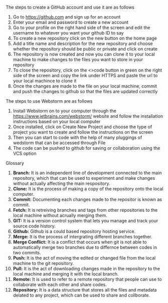 The steps to create a GitHub account and use it are as follows
1. Go to https://github.com and sign up for an account
2. Enter your email and password to create a new account
3. Go to your profile on the right hand side of the screen and edit the username to whatever you want your github ID to say
4. To create a new repository click on the new button on the home page
5. Add a title name and description for the new repository and choose whether the repository should be public or private and click on create
6. The repository is now created and now you can clone it to your local machine to make changes to the files you want to store in your repository 
7. To close the repository, click on the <>code button in green on the right side of the screen and copy the link under HTTPS and paste the url to your local machince to clone it
8. Once the changes are made to the file on your local machine, commit and push the changes to github so that the files are updated correctly

The steps to use Webstorm are as follows
1. Install Webstorm on to your computer through the https://www.jetbrains.com/webstorm/ website and follow the installation instructions based on your local computer
2. Once installed, click on Create New Project and choose the type of project you want to create and follow the instructions on the screen
3. Then you can start to code with the help of many pluggings of wedstorm that can be accessed through File
4. The code can be pushed to github for saving or collaboration using the VCS option

Glossary
1. **Branch:** It is an independent line of development connected to the main repository, which that can be used to experiment and make changes without actually affecting the main respository.
2. **Clone:** It is the process of making a copy of the repository onto the local computer.
3. **Commit:** Documenting each changes made to the repositor is known as commit.
4. **Fetch:** It is retreiving branches and tags from other repositories to the local machine without acrually merging them.
5. **GIT:** It is a version control system that lets you manage and track your source code history.
6. **Github:** Github is a could based repository hosting service.
7. **Merge:** It is the process of intergrating different branches together.
8. **Merge Conflict:** It is a conflict that occurs when git is not able to automatically merge two branches due to differnce between codes in two commits.
9. **Push:** It is the act of moving the edited or changed file from the local machine to the git repository.
10. **Pull:** It is the act of downloading changes made in the repository to the local machine and merging it with the local branch.
11. **Remote:** It is used to refer to a remote repository that people can use to collaborate with each other and share codes.
12. **Repository:** It is a data structure that stores all the files and metadata delated to any project, which can be used to share and collborate. 
